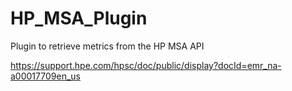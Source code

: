 # HP_MSA_Plugin
Plugin to retrieve metrics from the HP MSA API

https://support.hpe.com/hpsc/doc/public/display?docId=emr_na-a00017709en_us 
